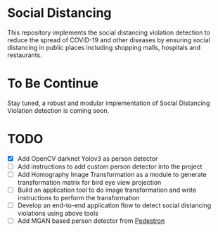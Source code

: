 # Social Distancing
This repository implements the social distancing violation detection to reduce the spread of COVID-19 and other diseases by ensuring social distancing in public places including shopping malls, hospitals and restaurants.

# To Be Continue
Stay tuned, a robust and modular implementation of Social Distancing Violation detection is coming soon.

# TODO
- [x] Add OpenCV darknet Yolov3 as person detector
- [ ] Add instructions to add custom person detector into the project
- [ ] Add Homography Image Transformation as a module to generate transformation matrix for bird eye view projection
- [ ] Build an application tool to do image transformation and write instructions to perform the transformation
- [ ] Develop an end-to-end application flow to detect social distancing violations using above tools
- [ ] Add MGAN based person detector from [Pedestron](https://github.com/hasanirtiza/Pedestron.git)